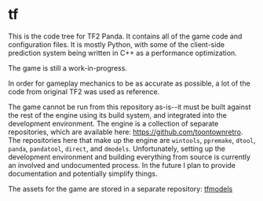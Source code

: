 # tf
This is the code tree for TF2 Panda.  It contains all of the game code and configuration files.  It is mostly Python, with some of the client-side prediction system being written in C++ as a performance optimization.

The game is still a work-in-progress.

In order for gameplay mechanics to be as accurate as possible, a lot of the code from original TF2 was used as reference.

The game cannot be run from this repository as-is--it must be built against the rest of the engine using its build system, and integrated into the development environment.  The engine is a collection of separate repositories, which are available here: https://github.com/toontownretro.  The repositories here that make up the engine are `wintools`, `ppremake`, `dtool`, `panda`, `pandatool`, `direct`, and `dmodels`.  Unfortunately, setting up the development environment and building everything from source is currently an involved and undocumented process.  In the future I plan to provide documentation and potentially simplify things.

The assets for the game are stored in a separate repository: [tfmodels](https://github.com/TF-Panda/tfmodels)
